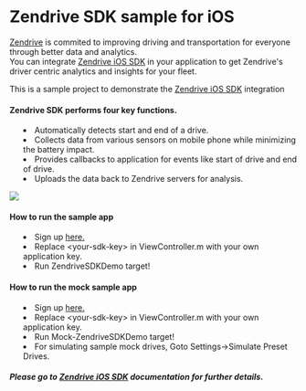 # Zendrive SDK sample for iOS
<a href="http://www.zendrive.com">Zendrive</a> is commited to improving driving and transportation for everyone through better data and analytics.
<br/>
You can integrate <a href="http://developers.zendrive.com/docs/ios/">Zendrive iOS SDK</a> in your application to get Zendrive's driver centric analytics and insights for your fleet.
<p>This is a sample project to demonstrate the <a href="http://developers.zendrive.com/docs/ios/">Zendrive iOS SDK</a> integration</p>

<h4>Zendrive SDK performs four key functions.</h4>
<ul style="list-style-position: inside">
<li> Automatically detects start and end of a drive.</li>
<li> Collects data from various sensors on mobile phone while minimizing the battery impact.</li>
<li> Provides callbacks to application for events like start of drive and end of drive.</li>
<li> Uploads the data back to Zendrive servers for analysis. </li>
</ul>

<p class="center">
<img src="https://www.zendrive.com/static/img/developers/dev_intro_1.png?v=1.1" />


<h4>How to run the sample app</h4>
<ul style="list-style-position: inside">
<li> Sign up <a href="http://developers.zendrive.com/signup">here.</a></li>
<li> Replace &lt;your-sdk-key&gt; in ViewController.m with your own application key.</li>
<li> Run ZendriveSDKDemo target!</li>
</ul>

<h4>How to run the mock sample app</h4>
<ul style="list-style-position: inside">
<li> Sign up <a href="http://developers.zendrive.com/signup">here.</a></li>
<li> Replace &lt;your-sdk-key&gt; in ViewController.m with your own application key.</li>
<li> Run Mock-ZendriveSDKDemo target!</li>
<li> For simulating sample mock drives, Goto Settings->Simulate Preset Drives.</li>
</ul>

<h5>Please go to <a href="http://developers.zendrive.com/docs/ios/">Zendrive iOS SDK</a> documentation for further details.</h5>
<br/>
<br/>
<br/>
